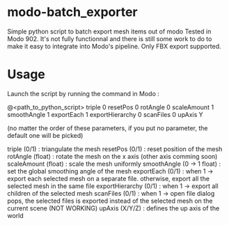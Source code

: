 # modo-batch_exporter
Simple python script to batch export mesh items out of modo
Tested in Modo 902. It's not fully functionnal and there is still some work to do to make it easy to integrate into Modo's pipeline.
Only FBX export supported.

Usage
=======

Launch the script by running the command in Modo :

@<path_to_python_script> triple 0 resetPos 0 rotAngle 0 scaleAmount 1 smoothAngle 1 exportEach 1 exportHierarchy 0 scanFiles 0 upAxis Y

(no matter the order of these parameters, if you put no parameter, the default one will be picked)

triple (0/1) : triangulate the mesh
resetPos (0/1) : reset position of the mesh
rotAngle (float) : rotate the mesh on the x axis (other axis comming soon)
scaleAmount (float) : scale the mesh uniformly
smoothAngle (0 -> 1 float) : set the global smoothing angle of the mesh
exportEach (0/1) : when 1 -> export each selected mesh on a separate file. otherwise, export all the selected mesh in the same file
exportHierarchy (0/1) : when 1 -> export all children of the selected mesh
scanFiles (0/1) : when 1 -> open file dialog pops, the selected files is exported instead of the selected mesh on the current scene (NOT WORKING)
upAxis (X/Y/Z) : defines the up axis of the world

